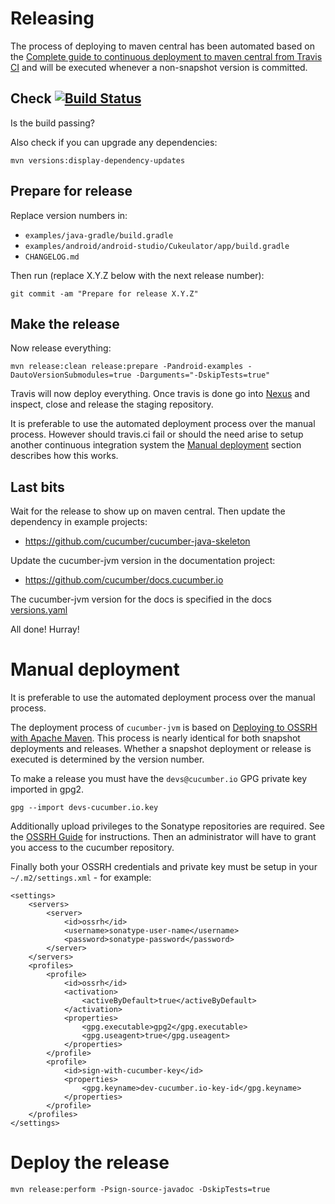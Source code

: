Releasing
=========

The process of deploying to maven central has been automated based on 
the [Complete guide to continuous deployment to maven central from Travis CI](http://www.debonair.io/post/maven-cd/)
and will be executed whenever a non-snapshot version is committed.

## Check [![Build Status](https://travis-ci.org/cucumber/cucumber-jvm.svg?branch=master)](https://travis-ci.org/cucumber/cucumber-jvm) ##

Is the build passing?

Also check if you can upgrade any dependencies:

```
mvn versions:display-dependency-updates
```

## Prepare for release ##

Replace version numbers in:

* `examples/java-gradle/build.gradle`
* `examples/android/android-studio/Cukeulator/app/build.gradle`
* `CHANGELOG.md`

Then run (replace X.Y.Z below with the next release number): 

```
git commit -am "Prepare for release X.Y.Z"
```

## Make the release ##

Now release everything:

```
mvn release:clean release:prepare -Pandroid-examples -DautoVersionSubmodules=true -Darguments="-DskipTests=true"  
```

Travis will now deploy everything. Once travis is done go into [Nexus](https://oss.sonatype.org/) and inspect, 
close and release the staging repository.

It is preferable to use the automated deployment process over the manual process. However should travis.ci fail or should the 
need arise to setup another continuous integration system the [Manual deployment](#manual-deployment) section 
describes how this works.

## Last bits ##

Wait for the release to show up on maven central. Then update the dependency in example projects:

* https://github.com/cucumber/cucumber-java-skeleton

Update the cucumber-jvm version in the documentation project:

* https://github.com/cucumber/docs.cucumber.io

The cucumber-jvm version for the docs is specified in the docs [versions.yaml](https://github.com/cucumber/docs.cucumber.io/blob/master/data/versions.yaml)

All done! Hurray!


# Manual deployment #

It is preferable to use the automated deployment process over the manual process.

The deployment process of `cucumber-jvm` is based on 
[Deploying to OSSRH with Apache Maven](http://central.sonatype.org/pages/apache-maven.html#deploying-to-ossrh-with-apache-maven-introduction).
This process is nearly identical for both snapshot deployments and releases. Whether a snapshot 
deployment or release is executed is determined by the version number.

To make a release you must have the `devs@cucumber.io` GPG private key imported in gpg2.

```
gpg --import devs-cucumber.io.key
```

Additionally upload privileges to the Sonatype repositories are required. See the 
[OSSRH Guide](http://central.sonatype.org/pages/ossrh-guide.html) for instructions. Then an 
administrator will have to grant you access to the cucumber repository.

Finally both your OSSRH credentials and private key must be setup in your `~/.m2/settings.xml` - 
for example:

```
<settings>
    <servers>
        <server>
            <id>ossrh</id>
            <username>sonatype-user-name</username>
            <password>sonatype-password</password>
        </server>
    </servers>
    <profiles>
        <profile>
            <id>ossrh</id>
            <activation>
                <activeByDefault>true</activeByDefault>
            </activation>
            <properties>
                <gpg.executable>gpg2</gpg.executable>
                <gpg.useagent>true</gpg.useagent>
            </properties>
        </profile>
        <profile>
            <id>sign-with-cucumber-key</id>
            <properties>
                <gpg.keyname>dev-cucumber.io-key-id</gpg.keyname>
            </properties>
        </profile>
    </profiles>
</settings>
```


# Deploy the release #

```
mvn release:perform -Psign-source-javadoc -DskipTests=true
```
